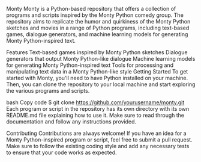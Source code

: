 Monty
Monty is a Python-based repository that offers a collection of programs and scripts inspired by the Monty Python comedy group. The repository aims to replicate the humor and quirkiness of the Monty Python sketches and movies in a range of Python programs, including text-based games, dialogue generators, and machine learning models for generating Monty Python-inspired text.

Features
Text-based games inspired by Monty Python sketches
Dialogue generators that output Monty Python-like dialogue
Machine learning models for generating Monty Python-inspired text
Tools for processing and manipulating text data in a Monty Python-like style
Getting Started
To get started with Monty, you'll need to have Python installed on your machine. Then, you can clone the repository to your local machine and start exploring the various programs and scripts.

bash
Copy code
$ git clone https://github.com/yourusername/monty.git
Each program or script in the repository has its own directory with its own README.md file explaining how to use it. Make sure to read through the documentation and follow any instructions provided.

Contributing
Contributions are always welcome! If you have an idea for a Monty Python-inspired program or script, feel free to submit a pull request. Make sure to follow the existing coding style and add any necessary tests to ensure that your code works as expected.
